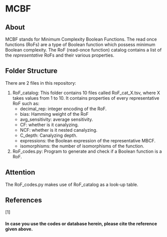 # MCBF

## About
MCBF stands for Minimum Complexity Boolean Functions. The read once functions (RoFs) are a type of Boolean function which possess minimum Boolean complexity.
The RoF (read-once function) catalog contains a list of the *representative* RoFs and their various properties. 

## Folder Structure
There are 2 files in this repository:
  1. RoF_catalog: This folder contains 10 files called RoF_cat_X.tsv, where X takes values from 1 to 10. 
       It contains properties of every representative RoF such as:
       * decimal_rep: integer encoding of the RoF.
       * bias: Hamming weight of the RoF
       * avg_sensitivity: average sensitivity.
       * CF: whether is it canalyzing.
       * NCF: whether is it nested canalyzing.
       * C_depth: Canalyzing depth.
       * expressions: the Boolean expression of the representative MBCF.
       * isomorphisms: the number of isomorphisms of the function.
  2. RoF_codes.py: Program to generate and check if a Boolean function is a RoF.

## Attention
The RoF_codes.py makes use of RoF_catalog as a look-up table.  

## References
<a id="1">[1]</a>

#### In case you use the codes or database herein, please cite the reference given above. 

